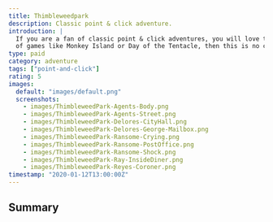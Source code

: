 ```yaml
---
title: Thimbleweedpark
description: Classic point & click adventure.
introduction: |
  If you are a fan of classic point & click adventures, you will love this. And if this reminds you
  of games like Monkey Island or Day of the Tentacle, then this is no coincidence.
type: paid
category: adventure
tags: ["point-and-click"]
rating: 5
images:
  default: "images/default.png"
  screenshots:
    - images/ThimbleweedPark-Agents-Body.png
    - images/ThimbleweedPark-Agents-Street.png
    - images/ThimbleweedPark-Delores-CityHall.png
    - images/ThimbleweedPark-Delores-George-Mailbox.png
    - images/ThimbleweedPark-Ransome-Crying.png
    - images/ThimbleweedPark-Ransome-PostOffice.png
    - images/ThimbleweedPark-Ransome-Shock.png
    - images/ThimbleweedPark-Ray-InsideDiner.png
    - images/ThimbleweedPark-Reyes-Coroner.png
timestamp: "2020-01-12T13:00:00Z"
---
```


## Summary
